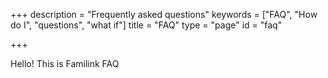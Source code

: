+++
description = "Frequently asked questions"
keywords = ["FAQ", "How do I", "questions", "what if"]
title = "FAQ"
type = "page"
id = "faq"

+++

Hello! This is Familink FAQ